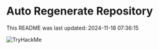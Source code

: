 # Auto Regenerate Repository

This README was last updated: 2024-11-18 07:36:15

 ![TryHackMe](https://tryhackme.com/badge/533634)